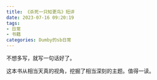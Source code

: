 ```yaml
---
title: 《杀死一只知更鸟》短评
date: 2023-07-16 09:20:19
tags: 
- 日常
- 书籍
categories: Dumby的sb日常
---
```


不想多写，就写一句话好了。

这本书从相当天真的视角，挖掘了相当深刻的主题。值得一读。